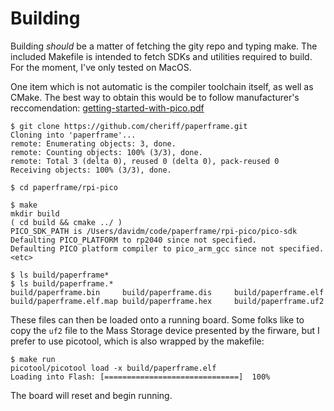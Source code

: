 # Building

Building _should_ be a matter of fetching the gity repo and typing make. The included Makefile is intended to fetch SDKs and utilities required to build. For the moment, I've only tested on MacOS.

One item which is not automatic is the compiler toolchain itself, as well as CMake. The best way to obtain this would be to follow manufacturer's reccomendation: [getting-started-with-pico.pdf](https://datasheets.raspberrypi.org/pico/getting-started-with-pico.pdf)

```
$ git clone https://github.com/cheriff/paperframe.git
Cloning into 'paperframe'...
remote: Enumerating objects: 3, done.
remote: Counting objects: 100% (3/3), done.
remote: Total 3 (delta 0), reused 0 (delta 0), pack-reused 0
Receiving objects: 100% (3/3), done.

$ cd paperframe/rpi-pico

$ make
mkdir build
( cd build && cmake ../ )
PICO_SDK_PATH is /Users/davidm/code/paperframe/rpi-pico/pico-sdk
Defaulting PICO_PLATFORM to rp2040 since not specified.
Defaulting PICO platform compiler to pico_arm_gcc since not specified.
<etc>

$ ls build/paperframe*
$ ls build/paperframe.*
build/paperframe.bin     build/paperframe.dis     build/paperframe.elf 
build/paperframe.elf.map build/paperframe.hex     build/paperframe.uf2
```

These files can then be loaded onto a running board. Some folks like to copy the `uf2` file to the Mass Storage device presented by the firware, but I prefer to use picotool, which is also wrapped by the makefile:

```
$ make run
picotool/picotool load -x build/paperframe.elf
Loading into Flash: [==============================]  100%
```
The board will reset and begin running.
